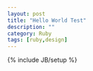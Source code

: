 ```yaml
---
layout: post
title: "Hello World Test"
description: ""
category: Ruby
tags: [ruby,design]
---
```

{% include JB/setup %}
